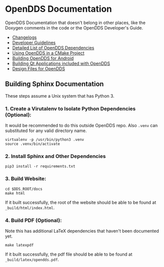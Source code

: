 # OpenDDS Documentation

OpenDDS Documentation that doesn't belong in other places, like the Doxygen
comments in the code or the OpenDDS Developer's Guide.

- [Changelogs](history)
- [Developer Guidelines](guidelines.md)
- [Detailed List of OpenDDS Dependencies](dependencies.md)
- [Using OpenDDS in a CMake Project](cmake.md)
- [Building OpenDDS for Android](android.md)
- [Building Qt Applications included with OpenDDS](qt.md)
- [Design Files for OpenDDS](design)

## Building Sphinx Documentation

These steps assume a Unix system that has Python 3.

### 1. Create a Virutalenv to Isolate Python Dependencies (Optional):

It would be recommended to do this outside OpenDDS repo. Also `.venv` can
substituted for any valid directory name.

```
virtualenv -p /usr/bin/python3 .venv
source .venv/bin/activate
```

### 2. Install Sphinx and Other Dependencies

```
pip3 install -r requirements.txt
```

### 3. Build Website:

```
cd $DDS_ROOT/docs
make html
```

If it built successfully, the root of the website should be able to be found
at `_build/html/index.html`.

### 4. Build PDF (Optional):

Note this has additional LaTeX dependencies that haven't been documented yet.

```
make latexpdf
```

If it built successfully, the pdf file should be able to be found at
`_build/latex/opendds.pdf`.
